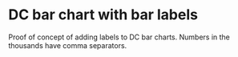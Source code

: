 # DC bar chart with bar labels

Proof of concept of adding labels to DC bar charts. Numbers in the thousands have comma separators.